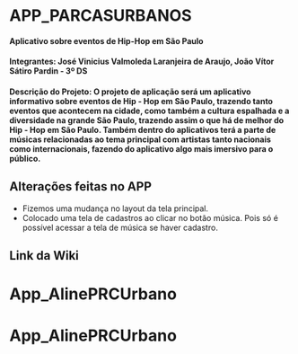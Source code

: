 # APP_PARCASURBANOS
#### Aplicativo sobre eventos de Hip-Hop em São Paulo

#### Integrantes: José Vinicius Valmoleda Laranjeira de Araujo, João Vítor Sátiro Pardin - 3º DS

#### Descrição do Projeto: O projeto de aplicação será um aplicativo informativo sobre eventos de Hip - Hop em São Paulo, trazendo tanto eventos que acontecem na cidade, como também a cultura espalhada e a diversidade na grande São Paulo, trazendo assim o que há de melhor do Hip - Hop em São Paulo. Também dentro do aplicativos terá a parte de músicas relacionadas ao tema principal com artistas tanto nacionais como internacionais, fazendo do aplicativo algo mais imersivo para o público.

## Alterações feitas no APP
- Fizemos uma mudança no layout da tela principal.
- Colocado uma tela de cadastros ao clicar no botão música. Pois só é possível acessar a tela de música se haver cadastro.

## Link da Wiki
# App_AlinePRCUrbano
# App_AlinePRCUrbano

